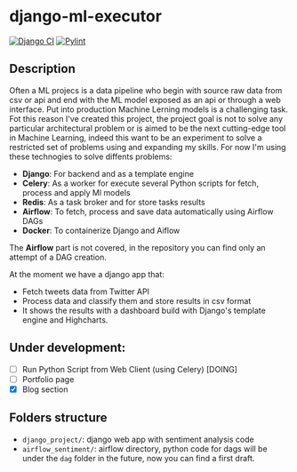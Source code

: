 # django-ml-executor

[![Django CI](https://github.com/davidepiu14/django-airflow-sentiment/actions/workflows/django.yml/badge.svg)](https://github.com/davidepiu14/django-airflow-sentiment/actions/workflows/django.yml) [![Pylint](https://github.com/davidepiu14/django-airflow-sentiment/actions/workflows/pylint.yml/badge.svg)](https://github.com/davidepiu14/django-airflow-sentiment/actions/workflows/pylint.yml)

## Description
Often a ML projecs is a data pipeline who begin with source raw data from csv or api and end with the ML model exposed as an api or through a web interface. Put into production Machine Lerning models is a challenging task. Fot this reason I've created this project, the project goal is not to solve any particular architectural problem or is aimed to be the next cutting-edge tool in Machine Learning, indeed this want to be an experiment to solve a restricted set of problems using and expanding my skills. For now I'm using these technogies to solve diffents problems:
- **Django**: For backend and as a template engine
- **Celery**: As a worker for execute several Python scripts for fetch, process and apply Ml models
- **Redis**: As a task broker and for store tasks results
- **Airflow**: To fetch, process and save data automatically using Airflow DAGs
- **Docker**: To containerize Django and Aiflow

The **Airflow** part is not covered, in the repository you can find only an attempt of a DAG creation. 

At the moment we have a django app that:
- Fetch tweets data from Twitter API
- Process data and classify them and store results in csv format
- It shows the results with a dashboard build with Django's template engine and Highcharts.

## Under development:
- [ ] Run Python Script from Web Client (using Celery) [DOING]
- [ ] Portfolio page
- [X] Blog section

## Folders structure
- ``django_project/``: django web app with sentiment analysis code
- ``airflow_sentiment/``: airflow directory, python code for dags will be under the ``dag`` folder in the future, now you can find a first draft.



